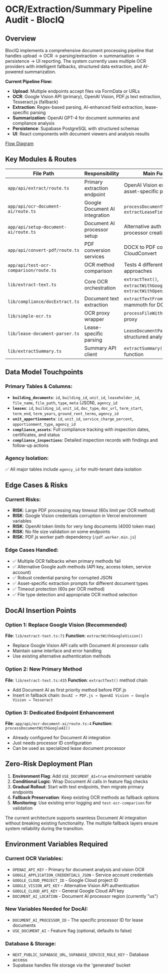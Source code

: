 # OCR/Extraction/Summary Pipeline Audit - BlocIQ

## Overview

BlocIQ implements a comprehensive document processing pipeline that handles upload → OCR → parsing/extraction → summarisation → persistence → UI reporting. The system currently uses multiple OCR providers with intelligent fallbacks, structured data extraction, and AI-powered summarization.

**Current Pipeline Flow:**
- **Upload**: Multiple endpoints accept files via FormData or URLs
- **OCR**: Google Vision API (primary), OpenAI Vision, PDF.js text extraction, Tesseract.js (fallback)
- **Extraction**: Regex-based parsing, AI-enhanced field extraction, lease-specific parsing
- **Summarization**: OpenAI GPT-4 for document summaries and compliance analysis
- **Persistence**: Supabase PostgreSQL with structured schemas
- **UI**: React components with document viewers and analysis results

[Flow Diagram](./ocr-audit-diagram.md)

## Key Modules & Routes

| File Path | Responsibility | Main Functions |
|-----------|----------------|----------------|
| `app/api/extract/route.ts` | Primary extraction endpoint | OpenAI Vision extraction with asset-specific prompts |
| `app/api/ocr-document-ai/route.ts` | Google Document AI integration | `processDocumentWithGoogleAI()`, `extractLeaseFields()` |
| `app/api/setup-document-ai/route.ts` | Document AI processor setup | Alternative auth methods, processor creation |
| `app/api/convert-pdf/route.ts` | PDF conversion services | DOCX to PDF conversion via CloudConvert |
| `app/api/test-ocr-comparison/route.ts` | OCR method comparison | Tests 4 different OCR approaches |
| `lib/extract-text.ts` | Core OCR orchestration | `extractText()`, `extractWithGoogleVision()`, `extractWithOpenAI()` |
| `lib/compliance/docExtract.ts` | Document text extraction | `extractTextFromBuffer()`, mammoth for DOCX |
| `lib/simple-ocr.ts` | OCR proxy wrapper | `processFileWithOCR()` via CORS proxy |
| `lib/lease-document-parser.ts` | Lease-specific parsing | `LeaseDocumentParser` class with structured analysis |
| `lib/extractSummary.ts` | Summary API client | `extractSummary()` utility function |

## Data Model Touchpoints

### Primary Tables & Columns:
- **`building_documents`**: `id`, `building_id`, `unit_id`, `leaseholder_id`, `file_name`, `file_path`, `type`, `meta` (JSON), `agency_id`
- **`leases`**: `id`, `building_id`, `unit_id`, `doc_type`, `doc_url`, `term_start`, `term_end`, `term_years`, `ground_rent_terms`, `agency_id`
- **`unit_apportionments`**: `id`, `unit_id`, `service_charge_percent`, `apportionment_type`, `agency_id`
- **`compliance_assets`**: Full compliance tracking with inspection dates, certificates, and status
- **`compliance_inspections`**: Detailed inspection records with findings and follow-up actions

### Agency Isolation:
✅ All major tables include `agency_id` for multi-tenant data isolation

## Edge Cases & Risks

### Current Risks:
- **RISK**: Large PDF processing may timeout (60s limit per OCR method)
- **RISK**: Google Vision credentials corruption in Vercel environment variables
- **RISK**: OpenAI token limits for very long documents (4000 token max)
- **RISK**: No file size validation on some endpoints
- **RISK**: PDF.js worker path dependency (`/pdf.worker.min.js`)

### Edge Cases Handled:
- ✅ Multiple OCR fallbacks when primary methods fail
- ✅ Alternative Google auth methods (API key, access token, service account)
- ✅ Robust credential parsing for corrupted JSON
- ✅ Asset-specific extraction prompts for different document types
- ✅ Timeout protection (60s per OCR method)
- ✅ File type detection and appropriate OCR method selection

## DocAI Insertion Points

### Option 1: Replace Google Vision (Recommended)
**File**: `lib/extract-text.ts:71`
**Function**: `extractWithGoogleVision()`
- Replace Google Vision API calls with Document AI processor calls
- Maintain same interface and error handling
- Use existing alternative authentication methods

### Option 2: New Primary Method
**File**: `lib/extract-text.ts:435`
**Function**: `extractText()` method chain
- Add Document AI as first priority method before PDF.js
- Insert in fallback chain: `DocAI → PDF.js → OpenAI Vision → Google Vision → Tesseract`

### Option 3: Dedicated Endpoint Enhancement
**File**: `app/api/ocr-document-ai/route.ts:4`
**Function**: `processDocumentWithGoogleAI()`
- Already configured for Document AI integration
- Just needs processor ID configuration
- Can be used as specialized lease document processor

## Zero-Risk Deployment Plan

1. **Environment Flag**: Add `USE_DOCUMENT_AI=true` environment variable
2. **Conditional Logic**: Wrap Document AI calls in feature flag checks
3. **Gradual Rollout**: Start with test endpoints, then migrate primary endpoints
4. **Fallback Preservation**: Keep existing OCR methods as fallback options
5. **Monitoring**: Use existing error logging and `test-ocr-comparison` for validation

The current architecture supports seamless Document AI integration without breaking existing functionality. The multiple fallback layers ensure system reliability during the transition.

## Environment Variables Required

### Current OCR Variables:
- `OPENAI_API_KEY` - Primary for document analysis and vision OCR
- `GOOGLE_APPLICATION_CREDENTIALS_JSON` - Service account credentials 
- `GOOGLE_CLOUD_PROJECT_ID` - Google Cloud project ID
- `GOOGLE_VISION_API_KEY` - Alternative Vision API authentication
- `GOOGLE_CLOUD_API_KEY` - General Google Cloud API key
- `DOCUMENT_AI_LOCATION` - Document AI processor region (currently "us")

### New Variables Needed for DocAI:
- `DOCUMENT_AI_PROCESSOR_ID` - The specific processor ID for lease documents
- `USE_DOCUMENT_AI` - Feature flag (optional, defaults to false)

### Database & Storage:
- `NEXT_PUBLIC_SUPABASE_URL`, `SUPABASE_SERVICE_ROLE_KEY` - Database access
- Supabase handles file storage via the 'generated' bucket